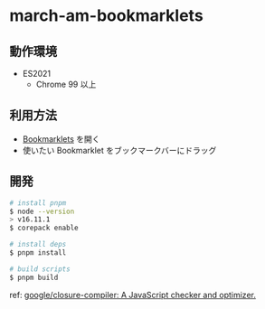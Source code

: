 # march-am-bookmarklets

## 動作環境

- ES2021
  - Chrome 99 以上

## 利用方法

- [Bookmarklets](https://raw.githubusercontent.com/t-skgm/march-am-bookmarklets/main/dist/bookmarklets.html) を開く
- 使いたい Bookmarklet をブックマークバーにドラッグ

## 開発

```bash
# install pnpm
$ node --version
> v16.11.1
$ corepack enable

# install deps
$ pnpm install

# build scripts
$ pnpm build
```

ref: [google/closure\-compiler: A JavaScript checker and optimizer\.](https://github.com/google/closure-compiler)
